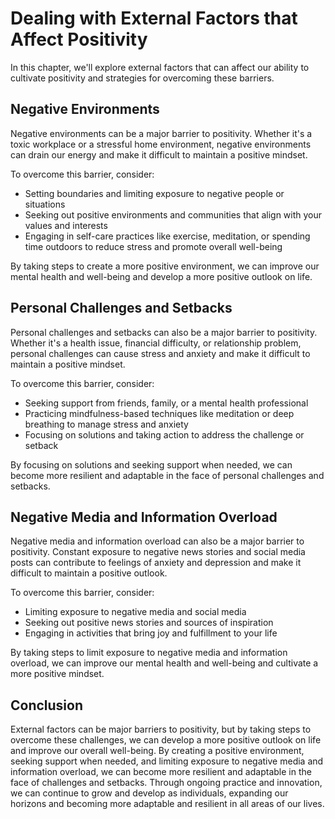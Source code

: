 Dealing with External Factors that Affect Positivity
==============================================================================================

In this chapter, we'll explore external factors that can affect our ability to cultivate positivity and strategies for overcoming these barriers.

Negative Environments
---------------------

Negative environments can be a major barrier to positivity. Whether it's a toxic workplace or a stressful home environment, negative environments can drain our energy and make it difficult to maintain a positive mindset.

To overcome this barrier, consider:

* Setting boundaries and limiting exposure to negative people or situations
* Seeking out positive environments and communities that align with your values and interests
* Engaging in self-care practices like exercise, meditation, or spending time outdoors to reduce stress and promote overall well-being

By taking steps to create a more positive environment, we can improve our mental health and well-being and develop a more positive outlook on life.

Personal Challenges and Setbacks
--------------------------------

Personal challenges and setbacks can also be a major barrier to positivity. Whether it's a health issue, financial difficulty, or relationship problem, personal challenges can cause stress and anxiety and make it difficult to maintain a positive mindset.

To overcome this barrier, consider:

* Seeking support from friends, family, or a mental health professional
* Practicing mindfulness-based techniques like meditation or deep breathing to manage stress and anxiety
* Focusing on solutions and taking action to address the challenge or setback

By focusing on solutions and seeking support when needed, we can become more resilient and adaptable in the face of personal challenges and setbacks.

Negative Media and Information Overload
---------------------------------------

Negative media and information overload can also be a major barrier to positivity. Constant exposure to negative news stories and social media posts can contribute to feelings of anxiety and depression and make it difficult to maintain a positive outlook.

To overcome this barrier, consider:

* Limiting exposure to negative media and social media
* Seeking out positive news stories and sources of inspiration
* Engaging in activities that bring joy and fulfillment to your life

By taking steps to limit exposure to negative media and information overload, we can improve our mental health and well-being and cultivate a more positive mindset.

Conclusion
----------

External factors can be major barriers to positivity, but by taking steps to overcome these challenges, we can develop a more positive outlook on life and improve our overall well-being. By creating a positive environment, seeking support when needed, and limiting exposure to negative media and information overload, we can become more resilient and adaptable in the face of challenges and setbacks. Through ongoing practice and innovation, we can continue to grow and develop as individuals, expanding our horizons and becoming more adaptable and resilient in all areas of our lives.


